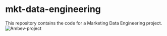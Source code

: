 # mkt-data-engineering
This repository contains the code for a Marketing Data Engineering project.
![Ambev-project](https://user-images.githubusercontent.com/60635046/164940947-57ad0a98-8526-4efd-ab64-f6df457dcc98.png)
